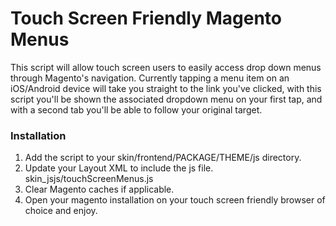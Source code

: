 Touch Screen Friendly Magento Menus
================================================

This script will allow touch screen users to easily access drop down menus through Magento's navigation.  Currently tapping a menu item on an iOS/Android device will take you straight to the link you've clicked, with this script you'll be shown the associated dropdown menu on your first tap, and with a second tab you'll be able to follow your original target.

### Installation

1. Add the script to your skin/frontend/PACKAGE/THEME/js directory.
2. Update your Layout XML to include the js file.
    <reference name="head">
        <action method="addItem"><type>skin_js</type><name>js/touchScreenMenus.js</name></action>
    </reference>
3. Clear Magento caches if applicable.
4. Open your magento installation on your touch screen friendly browser of choice and enjoy.
